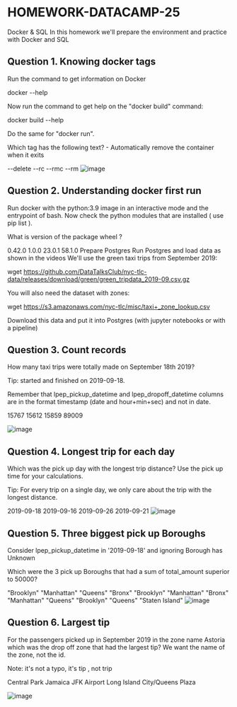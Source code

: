 # HOMEWORK-DATACAMP-25

Docker & SQL
In this homework we'll prepare the environment and practice with Docker and SQL

## Question 1. Knowing docker tags
Run the command to get information on Docker

docker --help

Now run the command to get help on the "docker build" command:

docker build --help

Do the same for "docker run".

Which tag has the following text? - Automatically remove the container when it exits

--delete
--rc
--rmc
--rm
![image](https://github.com/user-attachments/assets/0cf08a22-555b-4d3a-b2e9-ce10dbc226d7)



## Question 2. Understanding docker first run
Run docker with the python:3.9 image in an interactive mode and the entrypoint of bash. Now check the python modules that are installed ( use pip list ).

What is version of the package wheel ?

0.42.0
1.0.0
23.0.1
58.1.0
Prepare Postgres
Run Postgres and load data as shown in the videos We'll use the green taxi trips from September 2019:

wget https://github.com/DataTalksClub/nyc-tlc-data/releases/download/green/green_tripdata_2019-09.csv.gz

You will also need the dataset with zones:

wget https://s3.amazonaws.com/nyc-tlc/misc/taxi+_zone_lookup.csv

Download this data and put it into Postgres (with jupyter notebooks or with a pipeline)




## Question 3. Count records
How many taxi trips were totally made on September 18th 2019?

Tip: started and finished on 2019-09-18.

Remember that lpep_pickup_datetime and lpep_dropoff_datetime columns are in the format timestamp (date and hour+min+sec) and not in date.

15767
15612
15859
89009

![image](https://github.com/user-attachments/assets/5869c13e-44ab-4045-8b5e-0ab8560cebb6)


## Question 4. Longest trip for each day
Which was the pick up day with the longest trip distance? Use the pick up time for your calculations.

Tip: For every trip on a single day, we only care about the trip with the longest distance.

2019-09-18
2019-09-16
2019-09-26
2019-09-21
![image](https://github.com/user-attachments/assets/084a78bc-676f-4a2c-ac36-cacab7815032)



## Question 5. Three biggest pick up Boroughs
Consider lpep_pickup_datetime in '2019-09-18' and ignoring Borough has Unknown

Which were the 3 pick up Boroughs that had a sum of total_amount superior to 50000?

"Brooklyn" "Manhattan" "Queens"
"Bronx" "Brooklyn" "Manhattan"
"Bronx" "Manhattan" "Queens"
"Brooklyn" "Queens" "Staten Island"
![image](https://github.com/user-attachments/assets/a50969ed-5d8c-422b-9cf3-41d5bf8c99ed)


## Question 6. Largest tip
For the passengers picked up in September 2019 in the zone name Astoria which was the drop off zone that had the largest tip? We want the name of the zone, not the id.

Note: it's not a typo, it's tip , not trip

Central Park
Jamaica
JFK Airport
Long Island City/Queens Plaza

![image](https://github.com/user-attachments/assets/39b466bd-a048-4d4d-a614-6e9e93c2eca7)





